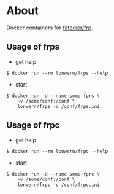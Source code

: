 # About

Docker containers for [fatedier/frp](https://github.com/fatedier/frp).

## Usage of frps

- get help

```console
$ docker run --rm lonwern/frps --help
```

- start

```console
$ docker run -d --name some-fprs \
    -v /some/conf:/conf \
    lonwern/frps -c /conf/frps.ini
```

## Usage of frpc

- get help

```console
$ docker run --rm lonwern/frpc --help
```

- start

```console
$ docker run -d --name some-fprc \
    -v /some/conf:/conf \
    lonwern/frpc -c /conf/frpc.ini
```